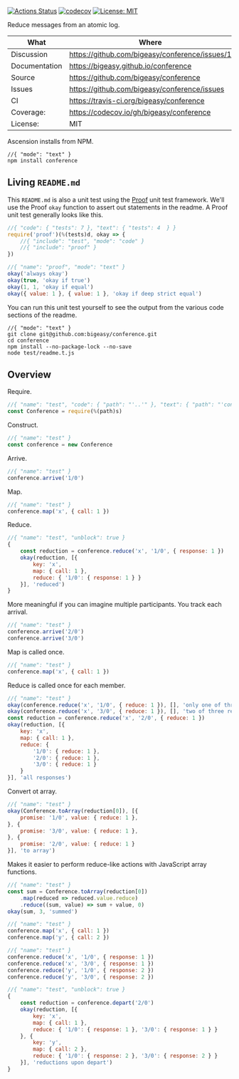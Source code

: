 [![Actions Status](https://github.com/bigeasy/conference/workflows/Node%20CI/badge.svg)](https://github.com/bigeasy/conference/actions)
[![codecov](https://codecov.io/gh/bigeasy/conference/branch/master/graph/badge.svg)](https://codecov.io/gh/bigeasy/conference)
[![License: MIT](https://img.shields.io/badge/License-MIT-yellow.svg)](https://opensource.org/licenses/MIT)

Reduce messages from an atomic log.

| What          | Where                                             |
| --- | --- |
| Discussion    | https://github.com/bigeasy/conference/issues/1    |
| Documentation | https://bigeasy.github.io/conference              |
| Source        | https://github.com/bigeasy/conference             |
| Issues        | https://github.com/bigeasy/conference/issues      |
| CI            | https://travis-ci.org/bigeasy/conference          |
| Coverage:     | https://codecov.io/gh/bigeasy/conference          |
| License:      | MIT                                               |

Ascension installs from NPM.

```
//{ "mode": "text" }
npm install conference
```

## Living `README.md`

This `README.md` is also a unit test using the
[Proof](https://github.com/bigeasy/proof) unit test framework. We'll use the
Proof `okay` function to assert out statements in the readme. A Proof unit test
generally looks like this.

```javascript
//{ "code": { "tests": 7 }, "text": { "tests": 4  } }
require('proof')(%(tests)d, okay => {
    //{ "include": "test", "mode": "code" }
    //{ "include": "proof" }
})
```

```javascript
//{ "name": "proof", "mode": "text" }
okay('always okay')
okay(true, 'okay if true')
okay(1, 1, 'okay if equal')
okay({ value: 1 }, { value: 1 }, 'okay if deep strict equal')
```

You can run this unit test yourself to see the output from the various
code sections of the readme.

```text
//{ "mode": "text" }
git clone git@github.com:bigeasy/conference.git
cd conference
npm install --no-package-lock --no-save
node test/readme.t.js
```

## Overview

Require.

```javascript
//{ "name": "test", "code": { "path": "'..'" }, "text": { "path": "'conference'" } }
const Conference = require(%(path)s)
```

Construct.

```javascript
//{ "name": "test" }
const conference = new Conference
```
Arrive.

```javascript
//{ "name": "test" }
conference.arrive('1/0')
```

Map.

```javascript
//{ "name": "test" }
conference.map('x', { call: 1 })
```
Reduce.

```javascript
//{ "name": "test", "unblock": true }
{
    const reduction = conference.reduce('x', '1/0', { response: 1 })
    okay(reduction, [{
        key: 'x',
        map: { call: 1 },
        reduce: { '1/0': { response: 1 } }
    }], 'reduced')
}
```

More meaningful if you can imagine multiple participants. You track each
arrival.

```javascript
//{ "name": "test" }
conference.arrive('2/0')
conference.arrive('3/0')
```

Map is called once.

```javascript
//{ "name": "test" }
conference.map('x', { call: 1 })
```

Reduce is called once for each member.

```javascript
//{ "name": "test" }
okay(conference.reduce('x', '1/0', { reduce: 1 }), [], 'only one of three responses')
okay(conference.reduce('x', '3/0', { reduce: 1 }), [], 'two of three responses')
const reduction = conference.reduce('x', '2/0', { reduce: 1 })
okay(reduction, [{
    key: 'x',
    map: { call: 1 },
    reduce: {
        '1/0': { reduce: 1 },
        '2/0': { reduce: 1 },
        '3/0': { reduce: 1 }
    }
}], 'all responses')
```

Convert ot array.

```javascript
//{ "name": "test" }
okay(Conference.toArray(reduction[0]), [{
    promise: '1/0', value: { reduce: 1 },
}, {
    promise: '3/0', value: { reduce: 1 },
}, {
    promise: '2/0', value: { reduce: 1 }
}], 'to array')
```

Makes it easier to perform reduce-like actions with JavaScript array functions.

```javascript
//{ "name": "test" }
const sum = Conference.toArray(reduction[0])
    .map(reduced => reduced.value.reduce)
    .reduce((sum, value) => sum + value, 0)
okay(sum, 3, 'summed')
```

```javascript
//{ "name": "test" }
conference.map('x', { call: 1 })
conference.map('y', { call: 2 })
```

```javascript
//{ "name": "test" }
conference.reduce('x', '1/0', { response: 1 })
conference.reduce('x', '3/0', { response: 1 })
conference.reduce('y', '1/0', { response: 2 })
conference.reduce('y', '3/0', { response: 2 })
```

```javascript
//{ "name": "test", "unblock": true }
{
    const reduction = conference.depart('2/0')
    okay(reduction, [{
        key: 'x',
        map: { call: 1 },
        reduce: { '1/0': { response: 1 }, '3/0': { response: 1 } }
    }, {
        key: 'y',
        map: { call: 2 },
        reduce: { '1/0': { response: 2 }, '3/0': { response: 2 } }
    }], 'reductions upon depart')
}
```
